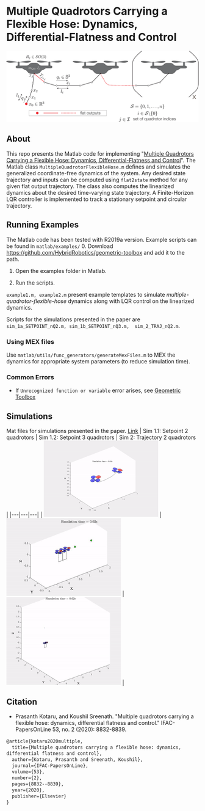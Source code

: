 # Multiple Quadrotors Carrying a Flexible Hose: Dynamics, Differential-Flatness and Control

<img src="./media/diff-flat.png" width="600"  />

## About
This repo presents the Matlab code for implementing "[Multiple Quadrotors Carrying a Flexible Hose: Dynamics, Differential-Flatness and Control](https://arxiv.org/abs/1911.12650)". The Matlab class `MultipleQuadrotorFlexibleHose.m` defines and simulates the generalized coordinate-free dynamics of the system. Any desired state trajectory and inputs can be computed using `flat2state` method for any given flat output trajectory. The class also computes the linearized dynamics about the desired time-varying state trajectory. A Finite-Horizon LQR controller is implemented to track a stationary setpoint and circular trajectory. 


## Running Examples
The Matlab code has been tested with R2019a version. Example scripts can be found in `matlab/examples/`
0. Download https://github.com/HybridRobotics/geometric-toolbox and add it to the path.

1. Open the examples folder in Matlab. 

2. Run the scripts. 

`example1.m, example2.m` present example templates to simulate _multiple-quadrotor-flexible-hose_ dynamics along with LQR control on the linearized dynamics. 

Scripts for the simulations presented in the paper are `sim_1a_SETPOINT_nQ2.m, sim_1b_SETPOINT_nQ3.m,  sim_2_TRAJ_nQ2.m`. 

### Using MEX files
Use `matlab/utils/func_generators/generateMexFiles.m` to MEX the dynamics for appropriate system parameters (to reduce simulation time). 

### Common Errors
- If `Unrecognized function or variable` error arises, see [Geometric Toolbox](https://github.com/HybridRobotics/geometric-toolbox)


## Simulations
Mat files for simulations presented in the paper. [Link](https://drive.google.com/open?id=1orp8ZG4U23B6Hyn9AXAL7uglj7Fyrver)
|  Sim 1.1: Setpoint 2 quadrotors  | Sim 1.2: Setpoint 3 quadrotors  | Sim 2: Trajectory 2 quadrotors |
|---|---|---|
|  <img src="./media/sim1.gif" width="300"  /> |  <img src="./media/sim2.gif" width="300"  /> | <img src="./media/sim3.gif" width="300"  /> |

## Citation

- Prasanth Kotaru, and Koushil Sreenath. "Multiple quadrotors carrying a flexible hose: dynamics, differential flatness and control." IFAC-PapersOnLine 53, no. 2 (2020): 8832-8839.
```
@article{kotaru2020multiple,
  title={Multiple quadrotors carrying a flexible hose: dynamics, differential flatness and control},
  author={Kotaru, Prasanth and Sreenath, Koushil},
  journal={IFAC-PapersOnLine},
  volume={53},
  number={2},
  pages={8832--8839},
  year={2020},
  publisher={Elsevier}
}
```
